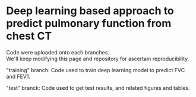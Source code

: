 # Deep learning based approach to predict pulmonary function from chest CT

Code were uploaded onto each branches.    
We'll keep modifying this page and repository for ascertain reproducibility. 



"training" branch: Code used to train deep learning model to predict FVC and FEV1.

"test" branck: Code used to get test results, and related figures and tables.


